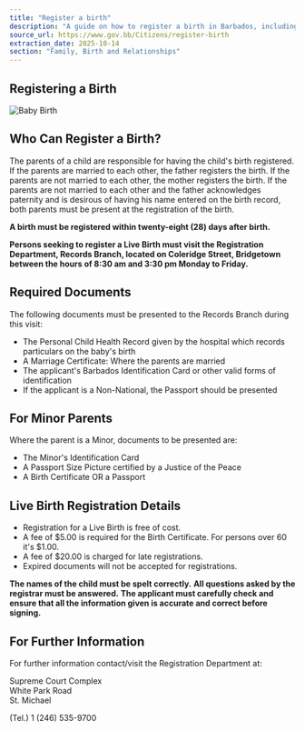 ```yaml
---
title: "Register a birth"
description: "A guide on how to register a birth in Barbados, including who can register, required documents, fees, and contact information."
source_url: https://www.gov.bb/Citizens/register-birth
extraction_date: 2025-10-14
section: "Family, Birth and Relationships"
---
```


## Registering a Birth

![Baby Birth](https://www.gov.bb/media_files/baby-birth.jpg)

## Who Can Register a Birth?

The parents of a child are responsible for having the child's birth registered.
If the parents are married to each other, the father registers the birth.
If the parents are not married to each other, the mother registers the birth.
If the parents are not married to each other and the father acknowledges paternity and is desirous of having his name entered on the birth record, both parents must be present at the registration of the birth.

**A birth must be registered within twenty-eight (28) days after birth.**

**Persons seeking to register a Live Birth must visit the Registration Department, Records Branch, located on Coleridge Street, Bridgetown between the hours of 8:30 am and 3:30 pm Monday to Friday.**

## Required Documents

The following documents must be presented to the Records Branch during this visit:

*   The Personal Child Health Record given by the hospital which records particulars on the baby's birth
*   A Marriage Certificate: Where the parents are married
*   The applicant's Barbados Identification Card or other valid forms of identification
*   If the applicant is a Non-National, the Passport should be presented

## For Minor Parents

Where the parent is a Minor, documents to be presented are:

*   The Minor's Identification Card
*   A Passport Size Picture certified by a Justice of the Peace
*   A Birth Certificate OR a Passport

## Live Birth Registration Details

*   Registration for a Live Birth is free of cost.
*   A fee of $5.00 is required for the Birth Certificate. For persons over 60 it's $1.00.
*   A fee of $20.00 is charged for late registrations.
*   Expired documents will not be accepted for registrations.

**The names of the child must be spelt correctly.**
**All questions asked by the registrar must be answered.**
**The applicant must carefully check and ensure that all the information given is accurate and correct before signing.**

## For Further Information

For further information contact/visit the Registration Department at:

Supreme Court Complex  
White Park Road  
St. Michael

(Tel.) 1 (246) 535-9700
```
